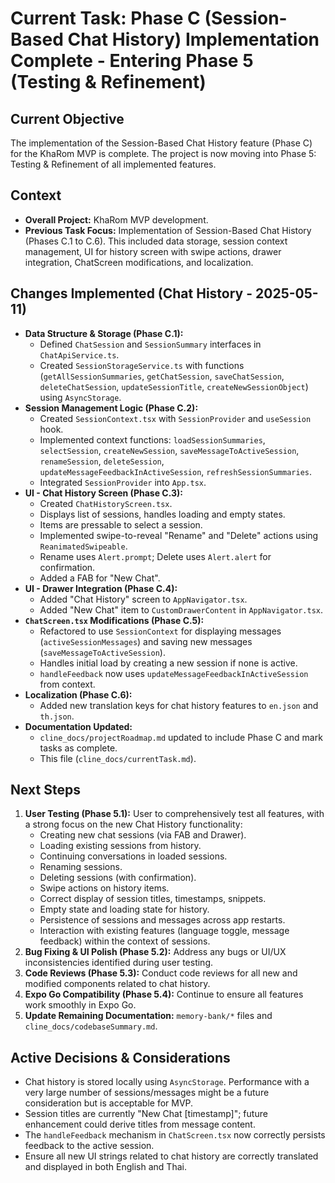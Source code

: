 # Current Task: Phase C (Session-Based Chat History) Implementation Complete - Entering Phase 5 (Testing & Refinement)

## Current Objective
The implementation of the Session-Based Chat History feature (Phase C) for the KhaRom MVP is complete. The project is now moving into Phase 5: Testing & Refinement of all implemented features.

## Context
-   **Overall Project:** KhaRom MVP development.
-   **Previous Task Focus:** Implementation of Session-Based Chat History (Phases C.1 to C.6). This included data storage, session context management, UI for history screen with swipe actions, drawer integration, ChatScreen modifications, and localization.

## Changes Implemented (Chat History - 2025-05-11)
-   **Data Structure & Storage (Phase C.1):**
    -   Defined `ChatSession` and `SessionSummary` interfaces in `ChatApiService.ts`.
    -   Created `SessionStorageService.ts` with functions (`getAllSessionSummaries`, `getChatSession`, `saveChatSession`, `deleteChatSession`, `updateSessionTitle`, `createNewSessionObject`) using `AsyncStorage`.
-   **Session Management Logic (Phase C.2):**
    -   Created `SessionContext.tsx` with `SessionProvider` and `useSession` hook.
    -   Implemented context functions: `loadSessionSummaries`, `selectSession`, `createNewSession`, `saveMessageToActiveSession`, `renameSession`, `deleteSession`, `updateMessageFeedbackInActiveSession`, `refreshSessionSummaries`.
    -   Integrated `SessionProvider` into `App.tsx`.
-   **UI - Chat History Screen (Phase C.3):**
    -   Created `ChatHistoryScreen.tsx`.
    -   Displays list of sessions, handles loading and empty states.
    -   Items are pressable to select a session.
    -   Implemented swipe-to-reveal "Rename" and "Delete" actions using `ReanimatedSwipeable`.
    -   Rename uses `Alert.prompt`; Delete uses `Alert.alert` for confirmation.
    -   Added a FAB for "New Chat".
-   **UI - Drawer Integration (Phase C.4):**
    -   Added "Chat History" screen to `AppNavigator.tsx`.
    -   Added "New Chat" item to `CustomDrawerContent` in `AppNavigator.tsx`.
-   **`ChatScreen.tsx` Modifications (Phase C.5):**
    -   Refactored to use `SessionContext` for displaying messages (`activeSessionMessages`) and saving new messages (`saveMessageToActiveSession`).
    -   Handles initial load by creating a new session if none is active.
    -   `handleFeedback` now uses `updateMessageFeedbackInActiveSession` from context.
-   **Localization (Phase C.6):**
    -   Added new translation keys for chat history features to `en.json` and `th.json`.
-   **Documentation Updated:**
    -   `cline_docs/projectRoadmap.md` updated to include Phase C and mark tasks as complete.
    -   This file (`cline_docs/currentTask.md`).

## Next Steps
1.  **User Testing (Phase 5.1):** User to comprehensively test all features, with a strong focus on the new Chat History functionality:
    -   Creating new chat sessions (via FAB and Drawer).
    -   Loading existing sessions from history.
    -   Continuing conversations in loaded sessions.
    -   Renaming sessions.
    -   Deleting sessions (with confirmation).
    -   Swipe actions on history items.
    -   Correct display of session titles, timestamps, snippets.
    -   Empty state and loading state for history.
    -   Persistence of sessions and messages across app restarts.
    -   Interaction with existing features (language toggle, message feedback) within the context of sessions.
2.  **Bug Fixing & UI Polish (Phase 5.2):** Address any bugs or UI/UX inconsistencies identified during user testing.
3.  **Code Reviews (Phase 5.3):** Conduct code reviews for all new and modified components related to chat history.
4.  **Expo Go Compatibility (Phase 5.4):** Continue to ensure all features work smoothly in Expo Go.
5.  **Update Remaining Documentation:** `memory-bank/*` files and `cline_docs/codebaseSummary.md`.

## Active Decisions & Considerations
-   Chat history is stored locally using `AsyncStorage`. Performance with a very large number of sessions/messages might be a future consideration but is acceptable for MVP.
-   Session titles are currently "New Chat [timestamp]"; future enhancement could derive titles from message content.
-   The `handleFeedback` mechanism in `ChatScreen.tsx` now correctly persists feedback to the active session.
-   Ensure all new UI strings related to chat history are correctly translated and displayed in both English and Thai.
